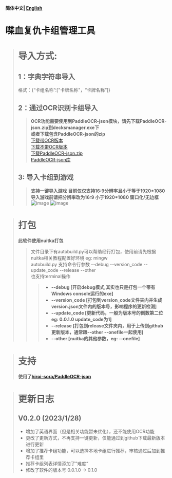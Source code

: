 **简体中文| [English](./README_EN.md)**
# 喋血复仇卡组管理工具
> # 导入方式:
> ## 1：字典字符串导入
> 格式：{“卡组名称”:["卡牌名称"，“卡牌名称”]}
> ## 2：通过OCR识别卡组导入
>> **OCR功能需要使用到PaddleOCR-json模块，请先下载PaddleOCR-json.zip到decksmanager.exe下**  
>> **或者下载包含PaddleOCR-json的zip**  
[下载带OCR版本](https://github.com/PilotSherlock/b4bdeckmanager/releases/download/DeckManager_v0.2.0/b4bdeckmanager_v0.2.0_OCR.zip)  
[下载不带OCR版本](https://github.com/PilotSherlock/b4bdeckmanager/releases/download/DeckManager_v0.2.0/b4bdeckmanager_v0.2.0_withoutOCR.zip)  
[下载PaddleOCR-json.zip](https://github.com/PilotSherlock/b4bdeckmanager/releases/download/PaddleOCR-json/PaddleOCR-json.zip)  
[PaddleOCR-json库](https://github.com/hiroi-sora/PaddleOCR-json)
> ## 3: 导入卡组到游戏
>> **支持一键导入游戏**
>> **目前仅仅支持16:9分辨率且小于等于1920*1080**  
>> **导入游戏前请把分辨率改为16:9 小于1920*1080 窗口化/无边框**
>> ![image](https://user-images.githubusercontent.com/42969918/215276860-5bef2ec4-03da-4ae0-b9b2-7f269808e507.png)
>> ![image](https://user-images.githubusercontent.com/42969918/215276867-57217061-6b07-42df-a31b-3d2b4510730f.png)


> # 打包
> **此软件使用nuitka打包**
>> 文件目录下有autobuild.py可以帮助经行打包，使用前请先根据nuitka相关教程配置好环境 eg:  mingw  
>> autobuild.py 支持命令行参数 --debug --version_code --update_code --release --other  
>> 也支持terminal操作
>>> + **--debug         [开启debug模式,其实也只是打包一个带有Windows console运行的exe]**
>>> + **--version_code         [打包到version_code文件夹内并生成version.json文件内的版本号，影响程序的更新检测]**
>>> + **--update_code         [更新代码，一般为版本号的倒数第二位 eg: 0.0.1.0 update_code为1]**
>>> + **--release         [打包到release文件夹内，用于上传到github更新版本，通常跟--other --onefile一起使用]**
>>> + **--other         [nuitka的其他参数，eg: --onefile]**

> # 支持
> **使用了[hiroi-sora/PaddleOCR-json](https://github.com/hiroi-sora/PaddleOCR-json)**

> # 更新日志
> ## V0.2.0 (2023/1/28)
> * 增加了英语界面（但是相关功能暂未优化），还不能使用OCR功能
> * 更改了更新方式，不再支持一键更新，仅能通过到github下载最新版本进行更新
> * 增加了推荐卡组功能，可以选择本地卡组进行推荐，审核通过后加到推荐卡组里
> * 推荐卡组列表详情添加了”难度“
> * 修改了软件的版本号 0.0.1.0 -> 0.1.0
